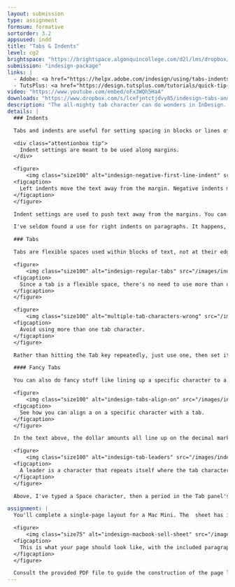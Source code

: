 ```yaml
---
layout: submission
type: assignment
formsum: formative
sortorder: 3.2
appsused: indd
title: "Tabs & Indents"
level: cg2
brightspace: "https://brightspace.algonquincollege.com/d2l/lms/dropbox/user/folder_submit_files.d2l?db=135869&grpid=0&isprv=0&bp=0&ou=145550"
submission: "indesign-package"
links: |
  - Adobe: <a href="https://helpx.adobe.com/indesign/using/tabs-indents.html" target="_blank" title="Tabs & Indents">Tabs & Indents</a>
  - TutsPlus: <a href="https://design.tutsplus.com/tutorials/quick-tip-indesign-working-with-tabs--vector-4612" target="_blank" title="Working with Tabs">Working with Tabs</a>
video: "https://www.youtube.com/embed/oFx3WQh5HaA"
downloads: "https://www.dropbox.com/s/lcefjntctjdvy85/indesign-tabs-and-indents.zip?dl=1"
description: "The all-mighty tab character can do wonders in InDesign. We'll explore setting indented text and building grids with tabs and indents, too."
details: |
  ### Indents

  Tabs and indents are useful for setting spacing in blocks or lines of type. It's important to know when to use which.

  <div class="attentionbox tip">
    Indent settings are meant to be used along margins.
  </div>

  <figure>
      <img class="size100" alt="indesign-negative-first-line-indent" src="/images/indesign-tabs-and-indents/indesign-negative-first-line-indent.jpg">
  <figcaption>
    Left indents move the text away from the margin. Negative indents make the text hang.
  </figcaption>
  </figure>

  Indent settings are used to push text away from the margins. You can push the whole paragraph away from the margin, or you can do fun stuff as shown above. You can enter negative values to make text hang.

  I've seldom found a use for right indents on paragraphs. It happens, but rarely.

  ### Tabs

  Tabs are flexible spaces used within blocks of text, not at their edges.

  <figure>
      <img class="size100" alt="indesign-regular-tabs" src="/images/indesign-tabs-and-indents/indesign-regular-tabs.jpg">
  <figcaption>
    Since a tab is a flexible space, there's no need to use more than one at a time.
  </figcaption>
  </figure>

  <figure>
      <img class="size100" alt="multiple-tab-characters-wrong" src="/images/indesign-tabs-and-indents/multiple-tab-characters-wrong.svg">
  <figcaption>
    Avoid using more than one tab character.
  </figcaption>
  </figure>

  Rather than hitting the Tab key repeatedly, just use one, then set its width in the Tabs ruler.

  #### Fancy Tabs

  You can also do fancy stuff like lining up a specific character to a tab.

  <figure>
      <img class="size100" alt="indesign-tabs-align-on" src="/images/indesign-tabs-and-indents/indesign-tabs-align-on.svg">
  <figcaption>
    See how you can align a on a specific character with a tab.
  </figcaption>
  </figure>

  In the text above, the dollar amounts all line up on the decimal mark. This makes rows of money values much easier to read. You can actually align a tab with any character, using the Align On field in the Tabs panel. On the right, all the @ symbols line up.

  <figure>
      <img class="size100" alt="indesign-tab-leaders" src="/images/indesign-tabs-and-indents/indesign-tab-leaders.svg">
  <figcaption>
    A leader is a character that repeats itself where the tab character is.
  </figcaption>
  </figure>

  Above, I've typed a Space character, then a period in the Tab panel's Leader field. You see that the periods repeat as long as the tab is. I've made them lime green by applying a character style to the tab.

assignment: |
  You'll complete a single-page layout for a Mac Mini. The  sheet has indented text and bullet lists.

  <figure>
      <img class="size75" alt="indesign-macbook-sell-sheet" src="/images/indesign-tabs-and-indents/indesign-macbook-sell-sheet.jpg">
  <figcaption>
    This is what your page should look like, with the included paragraph styles.
  </figcaption>
  </figure>

  Consult the provided PDF file to guide the construction of the page layout.
---
```

